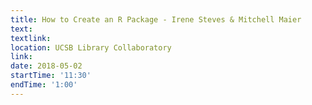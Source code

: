 ```yaml
---
title: How to Create an R Package - Irene Steves & Mitchell Maier
text: 
textlink:
location: UCSB Library Collaboratory
link: 
date: 2018-05-02
startTime: '11:30'
endTime: '1:00'
---
```

